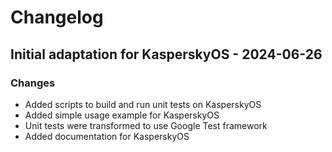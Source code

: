 # Changelog

## Initial adaptation for KasperskyOS - 2024-06-26

### Changes

* Added scripts to build and run unit tests on KasperskyOS
* Added simple usage example for KasperskyOS
* Unit tests were transformed to use Google Test framework
* Added documentation for KasperskyOS
